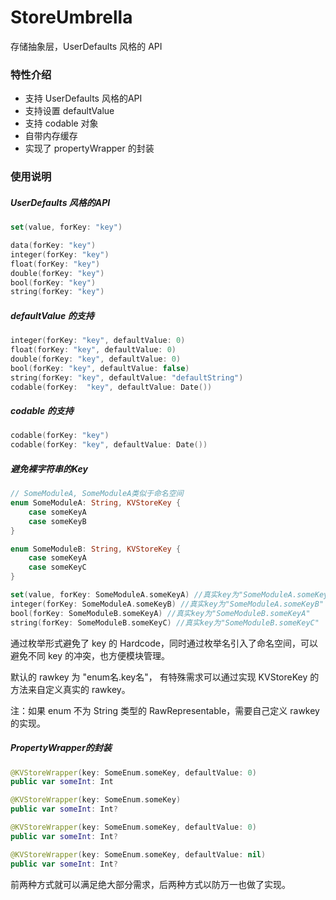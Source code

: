 # StoreUmbrella
 存储抽象层，UserDefaults 风格的 API

### 特性介绍

- 支持 UserDefaults 风格的API
- 支持设置 defaultValue
- 支持 codable 对象
- 自带内存缓存
- 实现了 propertyWrapper 的封装

### 使用说明

##### UserDefaults 风格的API

```swift
set(value, forKey: "key")

data(forKey: "key")
integer(forKey: "key")
float(forKey: "key")
double(forKey: "key")
bool(forKey: "key")
string(forKey: "key")
```

##### defaultValue 的支持

```swift
integer(forKey: "key", defaultValue: 0)
float(forKey: "key", defaultValue: 0)
double(forKey: "key", defaultValue: 0)
bool(forKey: "key", defaultValue: false)
string(forKey: "key", defaultValue: "defaultString")
codable(forKey:  "key", defaultValue: Date())
```

##### codable 的支持

```swift
codable(forKey: "key")
codable(forKey: "key", defaultValue: Date())
```

##### 避免裸字符串的Key

```swift
// SomeModuleA, SomeModuleA类似于命名空间
enum SomeModuleA: String, KVStoreKey {
	case someKeyA
	case someKeyB
}

enum SomeModuleB: String, KVStoreKey {
	case someKeyA
	case someKeyC
}

set(value, forKey: SomeModuleA.someKeyA) //真实key为"SomeModuleA.someKeyA"
integer(forKey: SomeModuleA.someKeyB) //真实key为"SomeModuleA.someKeyB"
bool(forKey: SomeModuleB.someKeyA) //真实key为"SomeModuleB.someKeyA"
string(forKey: SomeModuleB.someKeyC) //真实key为"SomeModuleB.someKeyC"
```

通过枚举形式避免了 key 的 Hardcode，同时通过枚举名引入了命名空间，可以避免不同 key 的冲突，也方便模块管理。

默认的 rawkey 为 "enum名.key名"， 有特殊需求可以通过实现 KVStoreKey 的方法来自定义真实的 rawkey。

注：如果 enum 不为 String 类型的 RawRepresentable，需要自己定义 rawkey 的实现。

##### PropertyWrapper的封装

```swift
@KVStoreWrapper(key: SomeEnum.someKey, defaultValue: 0)
public var someInt: Int

@KVStoreWrapper(key: SomeEnum.someKey)
public var someInt: Int?

@KVStoreWrapper(key: SomeEnum.someKey, defaultValue: 0)
public var someInt: Int?

@KVStoreWrapper(key: SomeEnum.someKey, defaultValue: nil)
public var someInt: Int?
```

前两种方式就可以满足绝大部分需求，后两种方式以防万一也做了实现。

